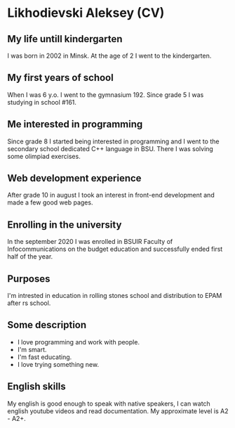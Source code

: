 # Likhodievski Aleksey (CV)

## My life untill kindergarten
I was born in 2002 in Minsk. At the age of 2 I went to the kindergarten. 

## My first years of school
When I was 6 y.o. I went to the gymnasium 192. Since grade 5 I was studying in school #161.

## Me interested in programming
Since grade 8 I started being interested in programming and I went to the secondary school dedicated C++ language in BSU. There I was solving some olimpiad exercises.

## Web development experience
After grade 10 in august I took an interest in front-end development and made a few good web pages.

## Enrolling in the university
In the september 2020 I was enrolled in BSUIR Faculty of Infocommunications on the budget education and successfully ended first half of the year.

## Purposes
I'm intrested in education in rolling stones school and distribution to EPAM after rs school.

## Some description
- I love programming and work with people.
- I'm smart.
- I'm fast educating.
- I love trying something new.

## English skills
My english is good enough to speak with native speakers, I can watch english youtube videos and read documentation. My approximate level is A2 - A2+.

